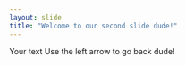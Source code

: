 ```yaml
---
layout: slide
title: "Welcome to our second slide dude!"
---
```

Your text
Use the left arrow to go back dude!
